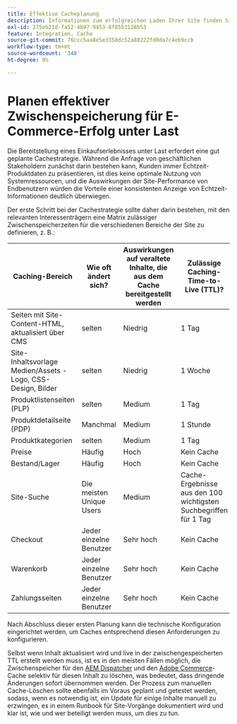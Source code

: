 ```yaml
---
title: Effektive Cacheplanung
description: Informationen zum erfolgreichen Laden Ihrer Site finden Sie unter den empfohlenen Benchmarks für die Zwischenspeicherung .
exl-id: 275eb21d-fa52-4b97-9453-8f8553128b53
feature: Integration, Cache
source-git-commit: 76ccc5aa8e5e3358dc52a88222fd0da7c4eb9ccb
workflow-type: tm+mt
source-wordcount: '348'
ht-degree: 0%

---
```


# Planen effektiver Zwischenspeicherung für E-Commerce-Erfolg unter Last

Die Bereitstellung eines Einkaufserlebnisses unter Last erfordert eine gut geplante Cachestrategie. Während die Anfrage von geschäftlichen Stakeholdern zunächst darin bestehen kann, Kunden immer Echtzeit-Produktdaten zu präsentieren, ist dies keine optimale Nutzung von Systemressourcen, und die Auswirkungen der Site-Performance von Endbenutzern würden die Vorteile einer konsistenten Anzeige von Echtzeit-Informationen deutlich überwiegen.

Der erste Schritt bei der Cachestrategie sollte daher darin bestehen, mit den relevanten Interessenträgern eine Matrix zulässiger Zwischenspeicherzeiten für die verschiedenen Bereiche der Site zu definieren, z. B.:

| Caching-Bereich | Wie oft ändert sich? | Auswirkungen auf veraltete Inhalte, die aus dem Cache bereitgestellt werden | Zulässige Caching-Time-to-Live (TTL)? |
|---------------------------------------------------------------|--------------------|-------------------------------------------|-----------------------------------------------------|
| Seiten mit Site-Content-HTML, aktualisiert über CMS | selten | Niedrig | 1 Tag |
| Site-Inhaltsvorlage Medien/Assets - Logo, CSS-Design, Bilder | selten | Niedrig | 1 Woche |
| Produktlistenseiten (PLP) | selten | Medium | 1 Tag |
| Produktdetailseite (PDP) | Manchmal | Medium | 1 Stunde |
| Produktkategorien | selten | Medium | 1 Tag |
| Preise | Häufig | Hoch | Kein Cache |
| Bestand/Lager | Häufig | Hoch | Kein Cache |
| Site-Suche | Die meisten Unique Users | Medium | Cache-Ergebnisse aus den 100 wichtigsten Suchbegriffen für 1 Tag |
| Checkout | Jeder einzelne Benutzer | Sehr hoch | Kein Cache |
| Warenkorb | Jeder einzelne Benutzer | Sehr hoch | Kein Cache |
| Zahlungsseiten | Jeder einzelne Benutzer | Sehr hoch | Kein Cache |

Nach Abschluss dieser ersten Planung kann die technische Konfiguration eingerichtet werden, um Caches entsprechend diesen Anforderungen zu konfigurieren.

Selbst wenn Inhalt aktualisiert wird und live in der zwischengespeicherten TTL erstellt werden muss, ist es in den meisten Fällen möglich, die Zwischenspeicher für den [AEM Dispatcher](https://experienceleague.adobe.com/docs/experience-manager-dispatcher/using/configuring/page-invalidate.html?lang=en) und den [Adobe Commerce](../configuration//cli/manage-cache.md#clean-and-flush-cache-types)-Cache selektiv für diesen Inhalt zu löschen, was bedeutet, dass dringende Änderungen sofort übernommen werden. Der Prozess zum manuellen Cache-Löschen sollte ebenfalls im Voraus geplant und getestet werden, sodass, wenn es notwendig ist, ein Update für einige Inhalte manuell zu erzwingen, es in einem Runbook für Site-Vorgänge dokumentiert wird und klar ist, wie und wer beteiligt werden muss, um dies zu tun.
